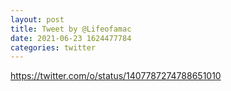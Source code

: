 ```yaml
--- 
layout: post 
title: Tweet by @Lifeofamac 
date: 2021-06-23 1624477784 
categories: twitter 
--- 
```

https://twitter.com/o/status/1407787274788651010